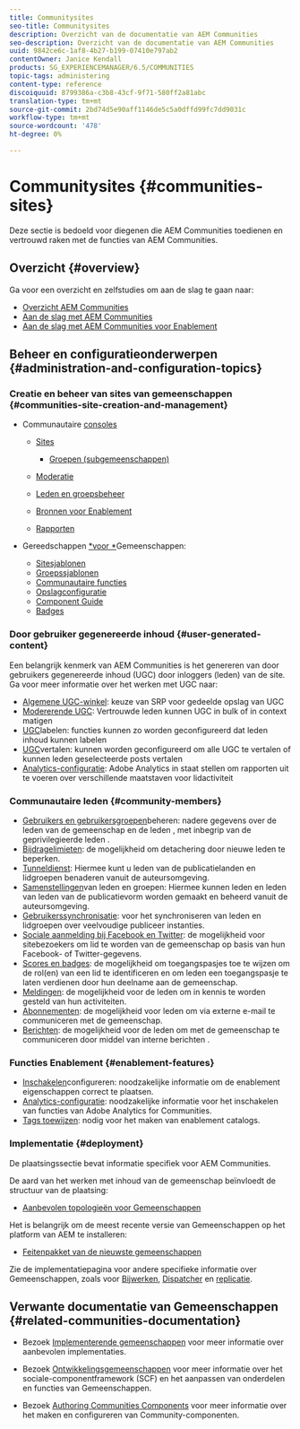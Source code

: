```yaml
---
title: Communitysites
seo-title: Communitysites
description: Overzicht van de documentatie van AEM Communities
seo-description: Overzicht van de documentatie van AEM Communities
uuid: 9842ce6c-1af8-4b27-b199-07410e797ab2
contentOwner: Janice Kendall
products: SG_EXPERIENCEMANAGER/6.5/COMMUNITIES
topic-tags: administering
content-type: reference
discoiquuid: 8799386a-c3b8-43cf-9f71-580ff2a81abc
translation-type: tm+mt
source-git-commit: 2bd74d5e90aff1146de5c5a0dffd99fc7dd9031c
workflow-type: tm+mt
source-wordcount: '478'
ht-degree: 0%

---
```



# Communitysites {#communities-sites}

Deze sectie is bedoeld voor diegenen die AEM Communities toedienen en vertrouwd raken met de functies van AEM Communities.

## Overzicht {#overview}

Ga voor een overzicht en zelfstudies om aan de slag te gaan naar:

* [Overzicht AEM Communities](overview.md)
* [Aan de slag met AEM Communities](getting-started.md)
* [Aan de slag met AEM Communities voor Enablement](getting-started-enablement.md)

## Beheer en configuratieonderwerpen {#administration-and-configuration-topics}

### Creatie en beheer van sites van gemeenschappen {#communities-site-creation-and-management}

* Communautaire [consoles](consoles.md)

   * [Sites](sites-console.md)

      * [Groepen (subgemeenschappen)](groups.md)
   * [Moderatie](moderation.md)
   * [Leden en groepsbeheer](members.md)
   * [Bronnen voor Enablement](resources.md)
   * [Rapporten](reports.md)


* Gereedschappen [*voor *](tools.md)Gemeenschappen:

   * [Sitesjablonen](sites.md)
   * [Groepssjablonen](tools-groups.md)
   * [Communautaire functies](functions.md)
   * [Opslagconfiguratie](srp-config.md)
   * [Component Guide](components-guide.md)
   * [Badges](badges.md)


### Door gebruiker gegenereerde inhoud {#user-generated-content}

Een belangrijk kenmerk van AEM Communities is het genereren van door gebruikers gegenereerde inhoud (UGC) door inloggers (leden) van de site. Ga voor meer informatie over het werken met UGC naar:

* [Algemene UGC-winkel](working-with-srp.md): keuze van SRP voor gedeelde opslag van UGC
* [Modererende UGC](moderate-ugc.md): Vertrouwde leden kunnen UGC in bulk of in context matigen
* [UGC](tag-ugc.md)labelen: functies kunnen zo worden geconfigureerd dat leden inhoud kunnen labelen
* [UGC](translate-ugc.md)vertalen: kunnen worden geconfigureerd om alle UGC te vertalen of kunnen leden geselecteerde posts vertalen
* [Analytics-configuratie](analytics.md): Adobe Analytics in staat stellen om rapporten uit te voeren over verschillende maatstaven voor lidactiviteit

### Communautaire leden {#community-members}

* [Gebruikers en gebruikersgroepen](users.md)beheren: nadere gegevens over de leden van de gemeenschap en de leden , met inbegrip van de geprivilegieerde leden .
* [Bijdragelimieten](limits.md): de mogelijkheid om detachering door nieuwe leden te beperken.
* [Tunneldienst](deploy-communities.md#tunnel-service-on-author): Hiermee kunt u leden van de publicatielanden en lidgroepen benaderen vanuit de auteursomgeving.
* [Samenstellingen](members.md)van leden en groepen: Hiermee kunnen leden en leden van leden van de publicatievorm worden gemaakt en beheerd vanuit de auteursomgeving.
* [Gebruikerssynchronisatie](sync.md): voor het synchroniseren van leden en lidgroepen over veelvoudige publiceer instanties.
* [Sociale aanmelding bij Facebook en Twitter](social-login.md): de mogelijkheid voor sitebezoekers om lid te worden van de gemeenschap op basis van hun Facebook- of Twitter-gegevens.
* [Scores en badges](implementing-scoring.md): de mogelijkheid om toegangspasjes toe te wijzen om de rol(en) van een lid te identificeren en om leden een toegangspasje te laten verdienen door hun deelname aan de gemeenschap.
* [Meldingen](notifications.md): de mogelijkheid voor de leden om in kennis te worden gesteld van hun activiteiten.
* [Abonnementen](subscriptions.md): de mogelijkheid voor leden om via externe e-mail te communiceren met de gemeenschap.
* [Berichten](messaging.md): de mogelijkheid voor de leden om met de gemeenschap te communiceren door middel van interne berichten .

### Functies Enablement {#enablement-features}

* [Inschakelen](enablement.md)configureren: noodzakelijke informatie om de enablement eigenschappen correct te plaatsen.
* [Analytics-configuratie](analytics.md): noodzakelijke informatie voor het inschakelen van functies van Adobe Analytics for Communities.
* [Tags toewijzen](tag-resources.md): nodig voor het maken van enablement catalogs.

### Implementatie {#deployment}

De plaatsingssectie bevat informatie specifiek voor AEM Communities.

De aard van het werken met inhoud van de gemeenschap beïnvloedt de structuur van de plaatsing:

* [Aanbevolen topologieën voor Gemeenschappen](topologies.md)

Het is belangrijk om de meest recente versie van Gemeenschappen op het platform van AEM te installeren:

* [Feitenpakket van de nieuwste gemeenschappen](deploy-communities.md#latestfeaturepack)

Zie de implementatiepagina voor andere specifieke informatie over Gemeenschappen, zoals voor [Bijwerken](upgrade.md), [Dispatcher](dispatcher.md) en [replicatie](deploy-communities.md#replication-agents-on-author).

## Verwante documentatie van Gemeenschappen {#related-communities-documentation}

* Bezoek [Implementerende gemeenschappen](deploy-communities.md) voor meer informatie over aanbevolen implementaties.

* Bezoek [Ontwikkelingsgemeenschappen](communities.md) voor meer informatie over het sociale-componentframework (SCF) en het aanpassen van onderdelen en functies van Gemeenschappen.

* Bezoek [Authoring Communities Components](author-communities.md) voor meer informatie over het maken en configureren van Community-componenten.

